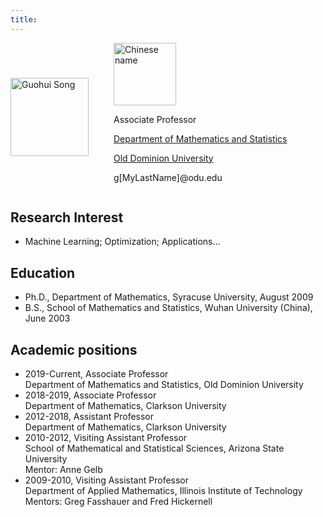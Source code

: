 ```yaml
---
title:
---
```



<style>
.mycontainer {
  display: flex;
  align-items: center;
  justify-content: left;
  column-gap: 40px
}

.mycontainer img {
  max-width: 100%;
  max-height:100%;
}

.mycontainer text {
  font-size: 20px;
  padding-left: 20px;
}
</style>

<div class="mycontainer">
    <div class="img">
        <img src="/images/GuohuiSong.jpg" alt="Guohui Song" width="125px" >
    </div>
    <div class="text">
    <img src="/images/signature.jpg" alt="Chinese name" width="100px">
    <p>Associate Professor</p>
    <p><a href="http://www.odu.edu/math", target="_blank">Department of Mathematics and Statistics</a></p>
    <p><a href="http://www.odu.edu", target="_blank">Old Dominion University</a></p>
    <p>g[MyLastName]@odu.edu</p>
    </div>
</div>

## Research Interest
- Machine Learning; Optimization; Applications...


## Education
- Ph.D., Department of Mathematics, Syracuse University, August 2009
- B.S., School of Mathematics and Statistics, Wuhan University (China), June 2003

## Academic positions
- 2019-Current, Associate Professor\
	Department of Mathematics and Statistics, Old Dominion University	
- 2018-2019, Associate Professor\
	Department of Mathematics, Clarkson University
- 2012-2018, Assistant Professor\
	Department of Mathematics, Clarkson University
- 2010-2012, Visiting Assistant Professor\
	School of Mathematical and Statistical Sciences, Arizona State University\
	Mentor: Anne Gelb
- 2009-2010, Visiting Assistant Professor\
	Department of Applied Mathematics, Illinois Institute of Technology\
	Mentors: Greg Fasshauer and Fred Hickernell
